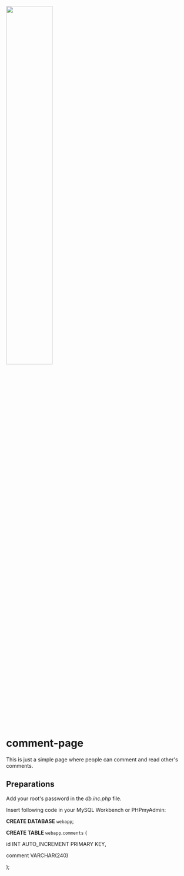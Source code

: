 <img width="50%" height="50%" src="https://cdn0.iconfinder.com/data/icons/social-messaging-ui-color-shapes/128/chat-circle-blue-512.png"/>

# comment-page
This is just a simple page where people can comment and read other's comments.


## Preparations

Add your root's password in the _db.inc.php_ file.

Insert following code in your MySQL Workbench or PHPmyAdmin:

**CREATE DATABASE** ``webapp``;

**CREATE TABLE** ``webapp``.``comments`` (

  id INT AUTO_INCREMENT PRIMARY KEY,
  
  comment VARCHAR(240)
  
);
